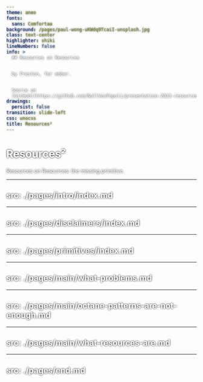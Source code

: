 ```yaml
---
theme: aneo
fonts:
  sans: Comfortaa
background: /pages/paul-wong-uKWdq9TcaiI-unsplash.jpg
class: text-center
highlighter: shiki
lineNumbers: false
info: >
  ## Resources on Resources  


  by Preston, for ember.


  Source on
  [GitHub](https://github.com/NullVoxPopuli/presentation-2023-resources)
drawings:
  persist: false
transition: slide-left
css: unocss
title: Resources²
---
```


<!--
  What was in the CFP?

Details

This talk will briefly cover 
- the reactivity primitives, 
- what problems resources solve, 
- how Octane patterns aren't enough, 
- and how Resources can effectively be used for solving different kinds of problems, 
  and especially beyond the async function use case. 

- Additionally, since resources are a non-core library, 
  it'll be important to mention how easily code-moddable the existing resources are to other implementations, such as from Starbeam.


Pitch

Ember Octane is missing primitives, and resources are one such primitive that make dealing working with custom reactive values much easier.

Tools used for making this presentation
- https://sli.dev/
- https://www.the-qrcode-generator.com/

-->

<style>
    * {
         text-shadow: 0px 0px 4px rgb(0, 0, 0);
         color: white;
    }
</style>


# Resources²

Resources on Resources: the missing primitive.

<div class="abs-br m-6 flex gap-2">
  <a href="https://github.com/NullVoxPopuli/presentation-2023-resources" target="_blank" alt="GitHub"
    class="text-xl slidev-icon-btn opacity-50 !border-none !hover:text-white">
    <carbon-logo-github />
  </a>
</div>

<!--

Hello! We're going to have a look at Resources, which I believe are one of the core reactive primitives we've been missing. But first a quick introduction of myself 

-->

---
src: ./pages/intro/index.md
---

---
src: ./pages/disclaimers/index.md 
---

---
src: ./pages/primitives/index.md 
---

---
src: ./pages/main/what-problems.md
---

---
src: ./pages/main/octane-patterns-are-not-enough.md
---

---
src: ./pages/main/what-resources-are.md
---

---
src: ./pages/end.md
---
